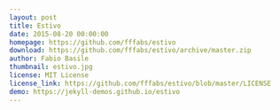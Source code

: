 ```yaml
---
layout: post
title: Estivo
date: 2015-08-20 00:00:00
homepage: https://github.com/fffabs/estivo
download: https://github.com/fffabs/estivo/archive/master.zip
author: Fabio Basile
thumbnail: estivo.jpg
license: MIT License
license_link: https://github.com/fffabs/estivo/blob/master/LICENSE
demo: https://jekyll-demos.github.io/estivo
---
```

